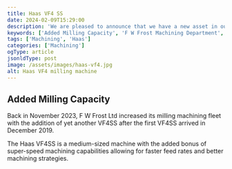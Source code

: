 ```yaml
---
title: Haas VF4 SS
date: 2024-02-09T15:29:00
description: 'We are pleased to announce that we have a new asset in our machining department. The Haas VF4SS joins our engineering fleet here at F W Frost Engineering.'
keywords: ['Added Milling Capacity', 'F W Frost Machining Department', 'Subcontract Engineering in Norfolk']
tags: ['Machining', 'Haas']
categories: ['Machining']
ogType: article
jsonldType: post
image: /assets/images/haas-vf4.jpg
alt: Haas VF4 milling machine
---
```


## Added Milling Capacity

Back in November 2023, F W Frost Ltd increased its milling machining fleet with the addition of yet another VF4SS after the first VF4SS arrived in December 2019.

The Haas VF4SS is a medium-sized machine with the added bonus of super-speed machining capabilities allowing for faster feed rates and better machining strategies.

